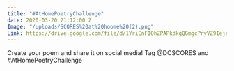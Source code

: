 ```yaml
---
title: "#AtHomePoetryChallenge"
date: 2020-03-20 21:12:00 Z
Image: "/uploads/SCORES%20at%20hoome%20(2).png"
Link: https://drive.google.com/file/d/1YriEnFI0hZPAPkdkgQGmgcPryVZ9Iejr/view?usp=sharing
---
```


Create your poem and share it on social media! Tag @DCSCORES and #AtHomePoetryChallenge